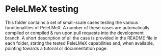 # PeleLMeX testing

This folder contains a set of small-scale cases testing the various functionalities of PeleLMeX.
A number of these cases are automatically compiled or compiled & run upon pull requests into the development branch.
A short description of all the case is provided in the README file in each folder, stating the tested PeleLMeX capabilities and,
when available, pointing towards a tutorial or documentation page.
